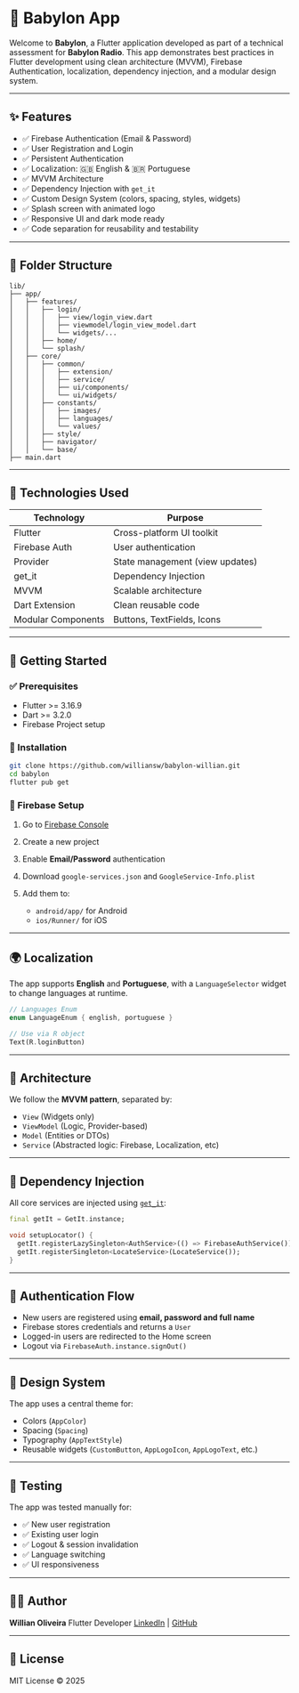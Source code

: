 # 📱 Babylon App

Welcome to **Babylon**, a Flutter application developed as part of a technical assessment for **Babylon Radio**. This app demonstrates best practices in Flutter development using clean architecture (MVVM), Firebase Authentication, localization, dependency injection, and a modular design system.

---

## ✨ Features

* ✅ Firebase Authentication (Email & Password)
* ✅ User Registration and Login
* ✅ Persistent Authentication
* ✅ Localization: 🇬🇧 English & 🇧🇷 Portuguese
* ✅ MVVM Architecture
* ✅ Dependency Injection with `get_it`
* ✅ Custom Design System (colors, spacing, styles, widgets)
* ✅ Splash screen with animated logo
* ✅ Responsive UI and dark mode ready
* ✅ Code separation for reusability and testability

---

## 📁 Folder Structure

```
lib/
├── app/
│   ├── features/
│   │   ├── login/
│   │   │   ├── view/login_view.dart
│   │   │   ├── viewmodel/login_view_model.dart
│   │   │   └── widgets/...
│   │   ├── home/
│   │   └── splash/
│   ├── core/
│   │   ├── common/
│   │   │   ├── extension/
│   │   │   ├── service/
│   │   │   ├── ui/components/
│   │   │   └── ui/widgets/
│   │   ├── constants/
│   │   │   ├── images/
│   │   │   ├── languages/
│   │   │   └── values/
│   │   ├── style/
│   │   ├── navigator/
│   │   └── base/
├── main.dart
```

---

## 🔧 Technologies Used

| Technology         | Purpose                         |
| ------------------ | ------------------------------- |
| Flutter            | Cross-platform UI toolkit       |
| Firebase Auth      | User authentication             |
| Provider           | State management (view updates) |
| get\_it            | Dependency Injection            |
| MVVM               | Scalable architecture           |
| Dart Extension     | Clean reusable code             |
| Modular Components | Buttons, TextFields, Icons      |

---

## 🚀 Getting Started

### ✅ Prerequisites

* Flutter >= 3.16.9
* Dart >= 3.2.0
* Firebase Project setup

### 🔧 Installation

```bash
git clone https://github.com/williansw/babylon-willian.git
cd babylon
flutter pub get
```

### 🔐 Firebase Setup

1. Go to [Firebase Console](https://console.firebase.google.com/)
2. Create a new project
3. Enable **Email/Password** authentication
4. Download `google-services.json` and `GoogleService-Info.plist`
5. Add them to:

   * `android/app/` for Android
   * `ios/Runner/` for iOS

---

## 🌍 Localization

The app supports **English** and **Portuguese**, with a `LanguageSelector` widget to change languages at runtime.

```dart
// Languages Enum
enum LanguageEnum { english, portuguese }

// Use via R object
Text(R.loginButton)
```

---

## 🧠 Architecture

We follow the **MVVM pattern**, separated by:

* `View` (Widgets only)
* `ViewModel` (Logic, Provider-based)
* `Model` (Entities or DTOs)
* `Service` (Abstracted logic: Firebase, Localization, etc)

---

## 💉 Dependency Injection

All core services are injected using [`get_it`](https://pub.dev/packages/get_it):

```dart
final getIt = GetIt.instance;

void setupLocator() {
  getIt.registerLazySingleton<AuthService>(() => FirebaseAuthService());
  getIt.registerSingleton<LocateService>(LocateService());
}
```

---

## 🔐 Authentication Flow

* New users are registered using **email, password and full name**
* Firebase stores credentials and returns a `User`
* Logged-in users are redirected to the Home screen
* Logout via `FirebaseAuth.instance.signOut()`

---

## 🎨 Design System

The app uses a central theme for:

* Colors (`AppColor`)
* Spacing (`Spacing`)
* Typography (`AppTextStyle`)
* Reusable widgets (`CustomButton`, `AppLogoIcon`, `AppLogoText`, etc.)

---

## 🧪 Testing

The app was tested manually for:

* ✅ New user registration
* ✅ Existing user login
* ✅ Logout & session invalidation
* ✅ Language switching
* ✅ UI responsiveness

---

## 👨‍💻 Author

**Willian Oliveira**
Flutter Developer
[LinkedIn](https://www.linkedin.com/in/willian-natieres-67109934/) | [GitHub](https://github.com/williansw)

---

## 📜 License

MIT License © 2025